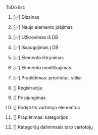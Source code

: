 ToDo list:
1. [✅] Dizainas
2. [✅] Naujo elemento įdėjimas
3. [✅] Užkrovimas iš DB
4. [✅] Išsaugojimas į DB

 

5. [✅] Elemento ištrynimas
6. [✅] Elemento modifikajimas
7. [✅] Praplėtimas: prioritetai, stiliai
 
 

8. [] Registracija
9. [] Prisijungimas
10. [] Rodyti tik vartotojo elementus

 

11. [] Praplėtimas: kategorijos
12. [] Kategorijų dalinimasis tarp vartotojų